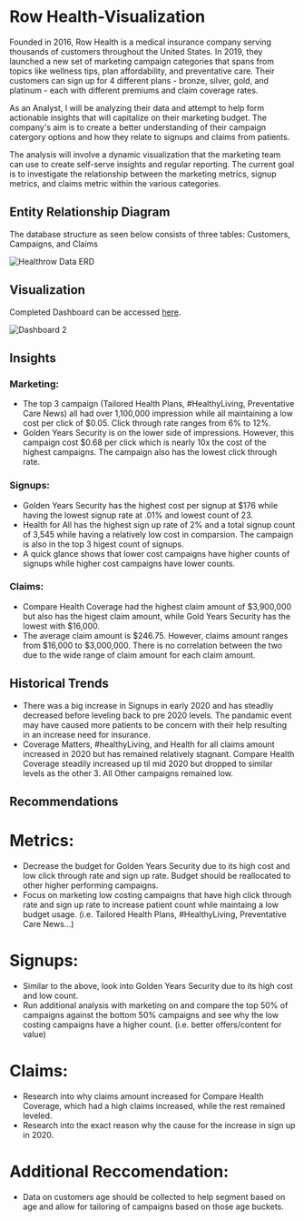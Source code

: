 # Row Health-Visualization
Founded in 2016, Row Health is a medical insurance company serving thousands of customers throughout the United States. In 2019, they launched a new set of marketing campaign categories that spans from topics like wellness tips, plan affordability, and preventative care. Their customers can sign up for 4 different plans - bronze, silver, gold, and platinum - each with different premiums and claim coverage rates. 

As an Analyst, I will be analyzing their data and attempt to help form actionable insights that will capitalize on their marketing budget. The company's aim is to create a better understanding of their campaign catergory options and how they relate to signups and claims from patients.

The analysis will involve a dynamic visualization that the marketing team can use to create self-serve insights and regular reporting. The current goal is to investigate the relationship between the marketing metrics, signup metrics, and claims metric within the various categories.

## Entity Relationship Diagram
The database structure as seen below consists of three tables: Customers, Campaigns, and Claims

![Healthrow Data ERD](https://github.com/user-attachments/assets/8c2ebb27-d55a-4b85-9427-279552f9342f)

## Visualization
Completed Dashboard can be accessed <a href= https://public.tableau.com/app/profile/tung.le4521/viz/HealthcareDataVisualization_17225690685310/Dashboard2>here</a>.

![Dashboard 2](https://github.com/user-attachments/assets/ffd25858-59a5-436d-b5bb-6eed6d744819)

## Insights
### Marketing:
* The top 3 campaign (Tailored Health Plans, #HealthyLiving, Preventative Care News) all had over 1,100,000 impression while all maintaining a low cost per click of $0.05. Click through rate ranges from 6% to 12%.
* Golden Years Security is on the lower side of impressions. However, this campaign cost $0.68 per click which is nearly 10x the cost of the highest campaigns. The campaign also has the lowest click through rate.
  
### Signups:
* Golden Years Security has the highest cost per signup at $176 while having the lowest signup rate at .01% and lowest count of 23. 
* Health for All has the highest sign up rate of 2% and a total signup count of 3,545 while having a relatively low cost in comparsion. The campaign is also in the top 3 higest count of signups.
* A quick glance shows that lower cost campaigns have higher counts of signups while higher cost campaigns have lower counts.
### Claims:
* Compare Health Coverage had the highest claim amount of $3,900,000 but also has the higest claim amount, while Gold Years Security has the lowest with $16,000.
* The average claim amount is $246.75. However, claims amount ranges from $16,000 to $3,000,000. There is no correlation between the two due to the wide range of claim amount for each claim amount.

## Historical Trends
* There was a big increase in Signups in early 2020 and has steadliy decreased before leveling back to pre 2020 levels. The pandamic event may have caused more patients to be concern with their help resulting in an increase need for insurance.
* Coverage Matters, #healthyLiving, and Health for all claims amount increased in 2020 but has remained relatively stagnant. Compare Health Coverage steadily increased up til mid 2020 but dropped to similar levels as the other 3. All Other campaigns remained low.

## Recommendations
# Metrics:
* Decrease the budget for Golden Years Security due to its high cost and low click through rate and sign up rate. Budget should be reallocated to other higher performing campaigns.
* Focus on marketing low costing campaigns that have high click through rate and sign up rate to increase patient count while maintaing a low budget usage. (i.e. Tailored Health Plans, #HealthyLiving, Preventative Care News...)
# Signups:
* Similar to the above, look into Golden Years Security due to its high cost and low count.
* Run additional analysis with marketing on and compare the top 50% of campaigns against the bottom 50% campaigns and see why the low costing campaigns have a higher count. (i.e. better offers/content for value)
# Claims:
* Research into why claims amount increased for Compare Health Coverage, which had a high claims increased, while the rest remained leveled.
* Research into the exact reason why the cause for the increase in sign up in 2020.
# Additional Reccomendation:
* Data on customers age should be collected to help segment based on age and allow for tailoring of campaigns based on those age buckets.
